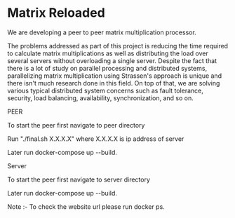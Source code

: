 # Matrix Reloaded
We are developing a peer to peer matrix multiplication processor.

The problems addressed as part of this project is reducing the time required to calculate matrix multiplications as well as distributing the load over several servers without overloading a single server. Despite the fact that there is a lot of study on parallel processing and distributed systems, parallelizing matrix multiplication using Strassen's approach is unique and there isn't much research done in this field. On top of that, we are solving various typical distributed system concerns such as fault tolerance, security, load balancing, availability, synchronization, and so on.


PEER


To start the peer first navigate to peer directory

Run "./final.sh X.X.X.X" where X.X.X.X is ip address of server

Later run docker-compose up --build.

Server



To start the peer first navigate to server directory

Later run docker-compose up --build.

Note :- To check the website url please run docker ps.
